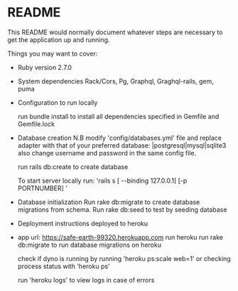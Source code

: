 # README

This README would normally document whatever steps are necessary to get the
application up and running.

Things you may want to cover:

-   Ruby version
    2.7.0

-   System dependencies
    Rack/Cors, Pg, Graphql, Graghql-rails, gem, puma

-   Configuration to run locally 

    run bundle install to install all dependencies specified in Gemfile and Gemfile.lock
-   Database creation
    N.B modify 'config/databases.yml' file and replace adapter with that of your preferred database: |postgresql|mysql|sqlite3
    also change username and password in the same config file.
    
    run rails db:create to create database    
    
    To start server locally run: 'rails s [ --binding 127.0.0.1] [-p PORTNUMBER] '
    
-   Database initialization
    Run rake db:migrate to create database migrations from schema. 
    Run rake db:seed to test by seeding database
    

-   Deployment instructions
    deployed to heroku 
-   app url: https://safe-earth-99320.herokuapp.com
    run heroku run rake db:migrate to run database migrations on heroku
    
    check if dyno is running by running 'heroku ps:scale web=1' or checking process status with 'heroku ps' 
    
    run 'heroku logs' to view logs in case of errors

